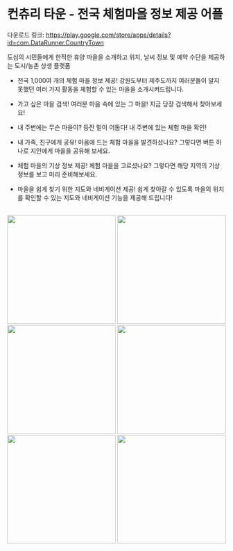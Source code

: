 # 컨츄리 타운 - 전국 체험마을 정보 제공 어플

다운로드 링크: 
https://play.google.com/store/apps/details?id=com.DataRunner.CountryTown

도심의 시민들에게 한적한 휴양 마을을 소개하고 위치, 날씨 정보 및 예약 수단을 제공하는 도시/농촌 상생 플랫폼

- 전국 1,000여 개의 체험 마을 정보 제공!
강원도부터 제주도까지 여러분들이 알지 못했던 여러 가지 활동을 체험할 수 있는 마을을 소개시켜드립니다.

- 가고 싶은 마을 검색!
여러분 마음 속에 있는 그 마을! 지금 당장 검색해서 찾아보세요!

- 내 주변에는 무슨 마을이?
등잔 밑이 어둡다! 내 주변에 있는 체험 마을 확인!

- 내 가족, 친구에게 공유!
마음에 드는 체험 마을을 발견하셨나요? 그렇다면 버튼 하나로 지인에게 마을을 공유해 보세요.

- 체험 마을의 기상 정보 제공!
체험 마을을 고르셨나요? 그렇다면 해당 지역의 기상 정보를 보고 미리 준비해보세요.

- 마을을 쉽게 찾기 위한 지도와 네비게이션 제공!
쉽게 찾아갈 수 있도록 마을의 위치를 확인할 수 있는 지도와 네비게이션 기능을 제공해 드립니다!

<br>

<!-- ![Info](https://user-images.githubusercontent.com/41278416/114273431-f26b9800-9a54-11eb-9aab-c284efb69e40.png) {: width="100" height="100"}
![홈](https://user-images.githubusercontent.com/41278416/114273442-feeff080-9a54-11eb-81da-5b4193e6a794.png) {: width="100" height="100"}
![지역 선택](https://user-images.githubusercontent.com/41278416/114273452-08795880-9a55-11eb-90ce-9037ab5496b4.png) {: width="100" height="100"}
![검색](https://user-images.githubusercontent.com/41278416/114273455-0e6f3980-9a55-11eb-8932-79c0e5211112.png) {: width="100" height="100"}
![내 주변](https://user-images.githubusercontent.com/41278416/114273463-14651a80-9a55-11eb-992f-1f729a278fc9.png) {: width="100" height="100"} -->

<img src="https://user-images.githubusercontent.com/41278416/114273431-f26b9800-9a54-11eb-9aab-c284efb69e40.png" width="250">
<img src="https://user-images.githubusercontent.com/41278416/114273442-feeff080-9a54-11eb-81da-5b4193e6a794.png" width="250">
<img src="https://user-images.githubusercontent.com/41278416/114273463-14651a80-9a55-11eb-992f-1f729a278fc9.png" width="250">
<img src="https://user-images.githubusercontent.com/41278416/114273455-0e6f3980-9a55-11eb-8932-79c0e5211112.png" width="250">
<img src="https://user-images.githubusercontent.com/41278416/114273724-39a65880-9a56-11eb-9533-f65a1de3dc0d.png" width="250">
<img src="https://user-images.githubusercontent.com/41278416/114273732-3f9c3980-9a56-11eb-9ad6-a0fb0cb1aa41.png" width="250">